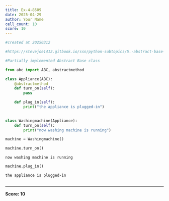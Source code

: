 ```yaml
---
title: Ex-4-8509
date: 2025-04-29
author: Your Name
cell_count: 10
score: 10
---
```


```python
#created at 20250312
```


```python
#https://stevejoe1412.gitbook.io/ssn/python-subtopics/5.-abstract-base-classes-abcs
```


```python
#Partially implemented Abstract Base class
```


```python
from abc import ABC, abstractmethod
```


```python
class Appliance(ABC):
    @abstractmethod
    def turn_on(self):
        pass

    def plug_in(self):
        print("the appliance is plugged-in")
    
```


```python
class Washingmachine(Appliance):
    def turn_on(self):
        print("now washing machine is running")
```


```python
machine = Washingmachine()
```


```python
machine.turn_on()
```

    now washing machine is running



```python
machine.plug_in()
```

    the appliance is plugged-in



```python

```


---
**Score: 10**
